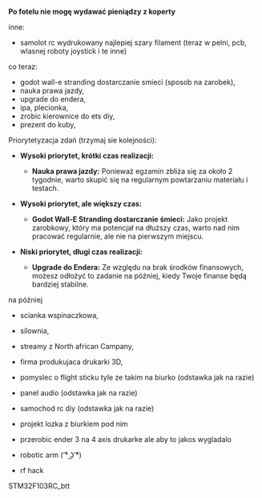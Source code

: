 **Po fotelu nie mogę wydawać pieniądzy z koperty**

inne:
- samolot rc wydrukowany najlepiej szary filament (teraz w pelni, pcb, wlasnej roboty joystick i te inne)


co teraz:
- godot wall-e stranding dostarczanie smieci (sposob na zarobek),
- nauka prawa jazdy,
- upgrade do endera,
- ipa, plecionka,
- zrobic kierownice do ets diy,
- prezent do kuby,

Priorytetyzacja zdań (trzymaj sie kolejności):
- **Wysoki priorytet, krótki czas realizacji:**
	- **Nauka prawa jazdy:** Ponieważ egzamin zbliża się za około 2 tygodnie, warto skupić się na regularnym powtarzaniu materiału i testach.

- **Wysoki priorytet, ale większy czas:**
	- **Godot Wall-E Stranding dostarczanie śmieci:** Jako projekt zarobkowy, który ma potencjał na dłuższy czas, warto nad nim pracować regularnie, ale nie na pierwszym miejscu.
	
- **Niski priorytet, długi czas realizacji:**
	- **Upgrade do Endera:** Ze względu na brak środków finansowych, możesz odłożyć to zadanie na później, kiedy Twoje finanse będą bardziej stabilne.



na później
- scianka wspinaczkowa,
- silownia,
- streamy z North african Campany,
- firma produkujaca drukarki 3D,

- pomyslec o flight sticku tyle ze takim na biurko (odstawka jak na razie)
- panel audio (odstawka jak na razie)
- samochod rc diy (odstawka jak na razie)
- projekt lozka z biurkiem pod nim
- przerobic ender 3 na 4 axis drukarke ale aby to jakos wygladalo
- robotic arm ( ͡° ͜ʖ ͡°)
- rf hack

STM32F103RC_btt